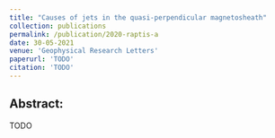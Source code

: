 ```yaml
---
title: "Causes of jets in the quasi-perpendicular magnetosheath"
collection: publications
permalink: /publication/2020-raptis-a
date: 30-05-2021
venue: 'Geophysical Research Letters'
paperurl: 'TODO'
citation: 'TODO'
---
```



Abstract:
------

TODO
